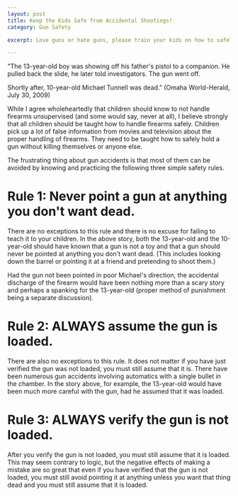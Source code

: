 ```yaml
---
layout: post
title: Keep the Kids Safe from Accidental Shootings!
category: Gun Safety

excerpt: Love guns or hate guns, please train your kids on how to safely avoid accidental discharge of a firearm!

---
```


"The 13-year-old boy was showing off his father's pistol to a companion. He pulled back the slide, he later told investigators. The gun went off.

Shortly after, 10-year-old Michael Tunnell was dead." (Omaha World-Herald, July 30, 2009)

While I agree wholeheartedly that children should know to not handle firearms unsupervised (and some would say, never at all), I believe strongly that all children should be taught how to handle firearms safely. Children pick up a lot of false information from movies and television about the proper handling of firearms. They need to be taught how to safely hold a gun without killing themselves or anyone else.

The frustrating thing about gun accidents is that most of them can be avoided by knowing and practicing the following three simple safety rules.

# Rule 1: Never point a gun at anything you don't want dead. 

There are no exceptions to this rule and there is no excuse for failing to teach it to your children. In the above story, both the 13-year-old and the 10-year-old should have known that a gun is not a toy and that a gun should never be pointed at anything you don't want dead. (This includes looking down the barrel or pointing it at a friend and pretending to shoot them.)

Had the gun not been pointed in poor Michael's direction, the accidental discharge of the firearm would have been nothing more than a scary story and perhaps a spanking for the 13-year-old (proper method of punishment being a separate discussion).

# Rule 2: ALWAYS assume the gun is loaded. 

There are also no exceptions to this rule. It does not matter if you have just verified the gun was not loaded, you must still assume that it is. There have been numerous gun accidents involving automatics with a single bullet in the chamber. In the story above, for example, the 13-year-old would have been much more careful with the gun, had he assumed that it was loaded.

# Rule 3: ALWAYS verify the gun is not loaded. 

After you verify the gun is not loaded, you must still assume that it is loaded. This may seem contrary to logic, but the negative effects of making a mistake are so great that even if you have verified that the gun is not loaded, you must still avoid pointing it at anything unless you want that thing dead and you must still assume that it is loaded.